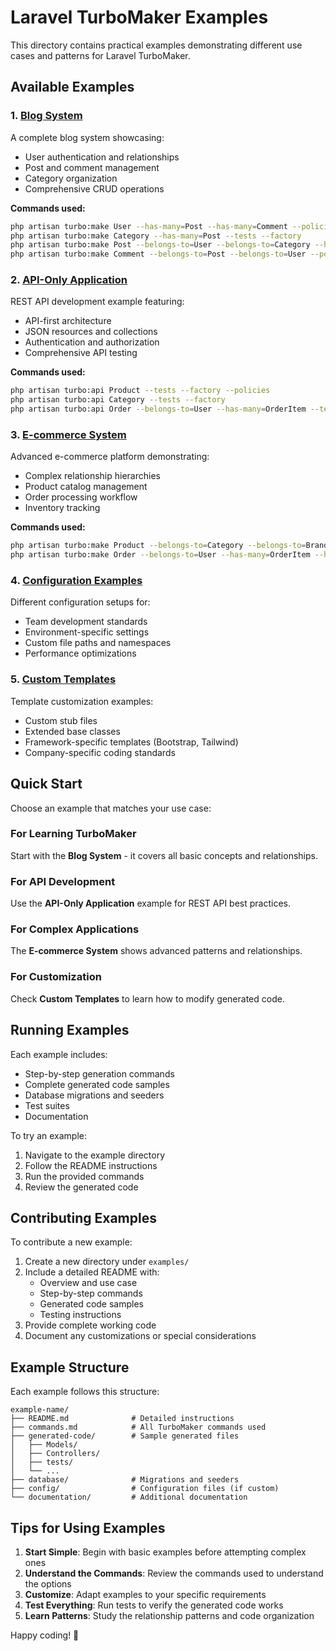 # Laravel TurboMaker Examples

This directory contains practical examples demonstrating different use cases and patterns for Laravel TurboMaker.

## Available Examples

### 1. [Blog System](blog-system/)
A complete blog system showcasing:
- User authentication and relationships
- Post and comment management
- Category organization
- Comprehensive CRUD operations

**Commands used:**
```bash
php artisan turbo:make User --has-many=Post --has-many=Comment --policies --tests --factory
php artisan turbo:make Category --has-many=Post --tests --factory
php artisan turbo:make Post --belongs-to=User --belongs-to=Category --has-many=Comment --policies --tests --factory --seeder
php artisan turbo:make Comment --belongs-to=Post --belongs-to=User --policies --tests --factory
```

### 2. [API-Only Application](api-only/)
REST API development example featuring:
- API-first architecture
- JSON resources and collections
- Authentication and authorization
- Comprehensive API testing

**Commands used:**
```bash
php artisan turbo:api Product --tests --factory --policies
php artisan turbo:api Category --tests --factory
php artisan turbo:api Order --belongs-to=User --has-many=OrderItem --tests --policies
```

### 3. [E-commerce System](ecommerce/)
Advanced e-commerce platform demonstrating:
- Complex relationship hierarchies
- Product catalog management
- Order processing workflow
- Inventory tracking

**Commands used:**
```bash
php artisan turbo:make Product --belongs-to=Category --belongs-to=Brand --has-many=OrderItem --policies --tests --factory --observers
php artisan turbo:make Order --belongs-to=User --has-many=OrderItem --has-one=Payment --services --actions --observers --tests
```

### 4. [Configuration Examples](configuration/)
Different configuration setups for:
- Team development standards
- Environment-specific settings
- Custom file paths and namespaces
- Performance optimizations

### 5. [Custom Templates](custom-templates/)
Template customization examples:
- Custom stub files
- Extended base classes
- Framework-specific templates (Bootstrap, Tailwind)
- Company-specific coding standards

## Quick Start

Choose an example that matches your use case:

### For Learning TurboMaker
Start with the **Blog System** - it covers all basic concepts and relationships.

### For API Development
Use the **API-Only Application** example for REST API best practices.

### For Complex Applications
The **E-commerce System** shows advanced patterns and relationships.

### For Customization
Check **Custom Templates** to learn how to modify generated code.

## Running Examples

Each example includes:
- Step-by-step generation commands
- Complete generated code samples
- Database migrations and seeders
- Test suites
- Documentation

To try an example:

1. Navigate to the example directory
2. Follow the README instructions
3. Run the provided commands
4. Review the generated code

## Contributing Examples

To contribute a new example:

1. Create a new directory under `examples/`
2. Include a detailed README with:
   - Overview and use case
   - Step-by-step commands
   - Generated code samples
   - Testing instructions
3. Provide complete working code
4. Document any customizations or special considerations

## Example Structure

Each example follows this structure:

```
example-name/
├── README.md              # Detailed instructions
├── commands.md            # All TurboMaker commands used
├── generated-code/        # Sample generated files
│   ├── Models/
│   ├── Controllers/
│   ├── tests/
│   └── ...
├── database/              # Migrations and seeders
├── config/                # Configuration files (if custom)
└── documentation/         # Additional documentation
```

## Tips for Using Examples

1. **Start Simple**: Begin with basic examples before attempting complex ones
2. **Understand the Commands**: Review the commands used to understand the options
3. **Customize**: Adapt examples to your specific requirements
4. **Test Everything**: Run tests to verify the generated code works
5. **Learn Patterns**: Study the relationship patterns and code organization

Happy coding! 🚀